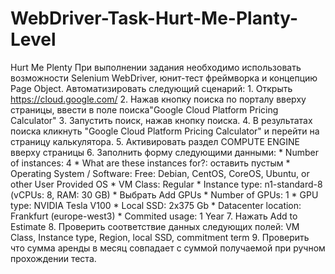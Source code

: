 # WebDriver-Task-Hurt-Me-Planty-Level
Hurt Me Plenty  При выполнении задания необходимо использовать возможности Selenium WebDriver, юнит-тест фреймворка и концепцию Page Object. Автоматизировать следующий сценарий:  1. Открыть https://cloud.google.com/ 2. Нажав кнопку поиска по порталу вверху страницы, ввести в поле поиска"Google Cloud Platform Pricing Calculator" 3. Запустить поиск, нажав кнопку поиска. 4. В результатах поиска кликнуть "Google Cloud Platform Pricing Calculator" и перейти на страницу калькулятора. 5. Активировать раздел COMPUTE ENGINE вверху страницы 6. Заполнить форму следующими данными:     * Number of instances: 4     * What are these instances for?: оставить пустым     * Operating System / Software: Free: Debian, CentOS, CoreOS, Ubuntu, or other User Provided OS     * VM Class: Regular     * Instance type: n1-standard-8    (vCPUs: 8, RAM: 30 GB)     * Выбрать Add GPUs         * Number of GPUs: 1         * GPU type: NVIDIA Tesla V100     * Local SSD: 2x375 Gb     * Datacenter location: Frankfurt (europe-west3)     * Commited usage: 1 Year 7. Нажать Add to Estimate 8. Проверить соответствие данных следующих полей: VM Class, Instance type, Region, local SSD, commitment term 9. Проверить что сумма аренды в месяц совпадает с суммой получаемой при ручном прохождении теста.
